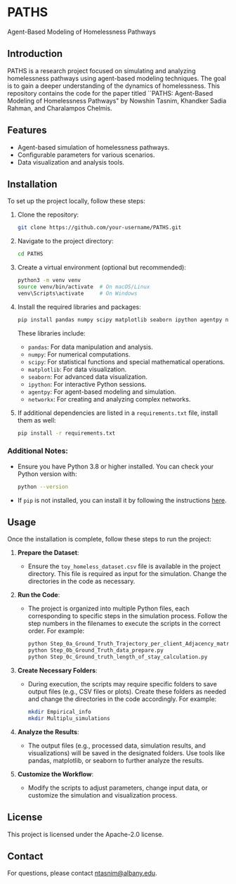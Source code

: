 # PATHS
Agent-Based Modeling of Homelessness Pathways

## Introduction
PATHS is a research project focused on simulating and analyzing homelessness pathways using agent-based modeling techniques. The goal is to gain a deeper understanding of the dynamics of homelessness. This repository contains the code for the paper titled ``PATHS: Agent-Based Modeling of Homelessness Pathways" by Nowshin Tasnim, Khandker Sadia Rahman, and 
Charalampos Chelmis.

## Features
- Agent-based simulation of homelessness pathways.
- Configurable parameters for various scenarios.
- Data visualization and analysis tools.

## Installation
To set up the project locally, follow these steps:

1. Clone the repository:
   ```bash
   git clone https://github.com/your-username/PATHS.git
   ```
2. Navigate to the project directory:
   ```bash
   cd PATHS
   ```
3. Create a virtual environment (optional but recommended):
   ```bash
   python3 -m venv venv
   source venv/bin/activate  # On macOS/Linux
   venv\Scripts\activate     # On Windows
   ```
4. Install the required libraries and packages:
   ```bash
   pip install pandas numpy scipy matplotlib seaborn ipython agentpy networkx
   ```
   These libraries include:
   - `pandas`: For data manipulation and analysis.
   - `numpy`: For numerical computations.
   - `scipy`: For statistical functions and special mathematical operations.
   - `matplotlib`: For data visualization.
   - `seaborn`: For advanced data visualization.
   - `ipython`: For interactive Python sessions.
   - `agentpy`: For agent-based modeling and simulation.
   - `networkx`: For creating and analyzing complex networks.

5. If additional dependencies are listed in a `requirements.txt` file, install them as well:
   ```bash
   pip install -r requirements.txt
   ```

### Additional Notes:
- Ensure you have Python 3.8 or higher installed. You can check your Python version with:
   ```bash
   python --version
   ```
- If `pip` is not installed, you can install it by following the instructions [here](https://pip.pypa.io/en/stable/installation/).

## Usage
Once the installation is complete, follow these steps to run the project:

1. **Prepare the Dataset**:
   - Ensure the `toy_homeless_dataset.csv` file is available in the project directory. This file is required as input for the simulation. Change the directories in the code as necessary.

2. **Run the Code**:
   - The project is organized into multiple Python files, each corresponding to specific steps in the simulation process. Follow the step numbers in the filenames to execute the scripts in the correct order. For example:
     ```bash
     python Step_0a_Ground_Truth_Trajectory_per_client_Adjacency_matrix.py
     python Step_0b_Ground_Truth_data_prepare.py
     python Step_0c_Ground_truth_length_of_stay_calculation.py
     ```

3. **Create Necessary Folders**:
   - During execution, the scripts may require specific folders to save output files (e.g., CSV files or plots). Create these folders as needed and change the directories in the code accordingly. For example:
     ```bash
     mkdir Empirical_info
     mkdir Multiplu_simulations
     ```

4. **Analyze the Results**:
   - The output files (e.g., processed data, simulation results, and visualizations) will be saved in the designated folders. Use tools like pandas, matplotlib, or seaborn to further analyze the results.

5. **Customize the Workflow**:
   - Modify the scripts to adjust parameters, change input data, or customize the simulation and visualization process.

## License
This project is licensed under the Apache-2.0 license.

## Contact
For questions, please contact ntasnim@albany.edu.
